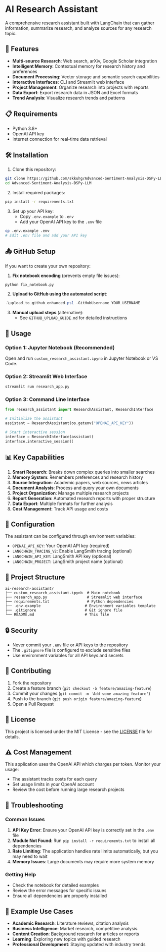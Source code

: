# AI Research Assistant

A comprehensive research assistant built with LangChain that can gather information, summarize research, and analyze sources for any research topic.

## 🚀 Features

- **Multi-source Research**: Web search, arXiv, Google Scholar integration
- **Intelligent Memory**: Contextual memory for research history and preferences
- **Document Processing**: Vector storage and semantic search capabilities
- **Interactive Interfaces**: CLI and Streamlit web interface
- **Project Management**: Organize research into projects with reports
- **Data Export**: Export research data in JSON and Excel formats
- **Trend Analysis**: Visualize research trends and patterns

## 📋 Requirements

- Python 3.8+
- OpenAI API key
- Internet connection for real-time data retrieval

## 🛠️ Installation

1. Clone this repository:
```bash
git clone https://github.com/skkuhg/Advanced-Sentiment-Analysis-DSPy-LLM.git
cd Advanced-Sentiment-Analysis-DSPy-LLM
```

2. Install required packages:
```bash
pip install -r requirements.txt
```

3. Set up your API key:
   - Copy `.env.example` to `.env`
   - Add your OpenAI API key to the `.env` file
```bash
cp .env.example .env
# Edit .env file and add your API key
```

## 📤 GitHub Setup

If you want to create your own repository:

1. **Fix notebook encoding** (prevents empty file issues):
```bash
python fix_notebook.py
```

2. **Upload to GitHub using the automated script**:
```powershell
.\upload_to_github_enhanced.ps1 -GitHubUsername YOUR_USERNAME
```

3. **Manual upload steps** (alternative):
   - See `GITHUB_UPLOAD_GUIDE.md` for detailed instructions

## 🚀 Usage

### Option 1: Jupyter Notebook (Recommended)
Open and run `custom_research_assistant.ipynb` in Jupyter Notebook or VS Code.

### Option 2: Streamlit Web Interface
```bash
streamlit run research_app.py
```

### Option 3: Command Line Interface
```python
from research_assistant import ResearchAssistant, ResearchInterface

# Initialize the assistant
assistant = ResearchAssistant(os.getenv("OPENAI_API_KEY"))

# Start interactive session
interface = ResearchInterface(assistant)
interface.interactive_session()
```

## 📊 Key Capabilities

1. **Smart Research**: Breaks down complex queries into smaller searches
2. **Memory System**: Remembers preferences and research history
3. **Source Integration**: Academic papers, web sources, news articles
4. **Document Analysis**: Process and query your own documents
5. **Project Organization**: Manage multiple research projects
6. **Report Generation**: Automated research reports with proper structure
7. **Data Export**: Multiple formats for further analysis
8. **Cost Management**: Track API usage and costs

## 🔧 Configuration

The assistant can be configured through environment variables:

- `OPENAI_API_KEY`: Your OpenAI API key (required)
- `LANGCHAIN_TRACING_V2`: Enable LangSmith tracing (optional)
- `LANGCHAIN_API_KEY`: LangSmith API key (optional)
- `LANGCHAIN_PROJECT`: LangSmith project name (optional)

## 📁 Project Structure

```
ai-research-assistant/
├── custom_research_assistant.ipynb  # Main notebook
├── research_app.py                  # Streamlit web interface
├── requirements.txt                 # Python dependencies
├── .env.example                    # Environment variables template
├── .gitignore                      # Git ignore file
└── README.md                       # This file
```

## 🔒 Security

- Never commit your `.env` file or API keys to the repository
- The `.gitignore` file is configured to exclude sensitive files
- Use environment variables for all API keys and secrets

## 🤝 Contributing

1. Fork the repository
2. Create a feature branch (`git checkout -b feature/amazing-feature`)
3. Commit your changes (`git commit -m 'Add some amazing feature'`)
4. Push to the branch (`git push origin feature/amazing-feature`)
5. Open a Pull Request

## 📄 License

This project is licensed under the MIT License - see the [LICENSE](LICENSE) file for details.

## ⚠️ Cost Management

This application uses the OpenAI API which charges per token. Monitor your usage:
- The assistant tracks costs for each query
- Set usage limits in your OpenAI account
- Review the cost before running large research projects

## 🔧 Troubleshooting

### Common Issues

1. **API Key Error**: Ensure your OpenAI API key is correctly set in the `.env` file
2. **Module Not Found**: Run `pip install -r requirements.txt` to install all dependencies
3. **Rate Limiting**: The application handles rate limits automatically, but you may need to wait
4. **Memory Issues**: Large documents may require more system memory

### Getting Help

- Check the notebook for detailed examples
- Review the error messages for specific issues
- Ensure all dependencies are properly installed

## 🎯 Example Use Cases

- **Academic Research**: Literature reviews, citation analysis
- **Business Intelligence**: Market research, competitive analysis
- **Content Creation**: Background research for articles or reports
- **Learning**: Exploring new topics with guided research
- **Professional Development**: Staying updated with industry trends

